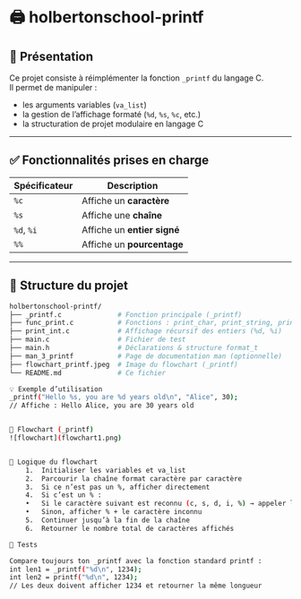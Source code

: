 # 🖨️ holbertonschool-printf

## 📝 Présentation

Ce projet consiste à réimplémenter la fonction `_printf` du langage C.  
Il permet de manipuler :
- les arguments variables (`va_list`)
- la gestion de l’affichage formaté (`%d`, `%s`, `%c`, etc.)
- la structuration de projet modulaire en langage C

---

## ✅ Fonctionnalités prises en charge

| Spécificateur | Description                |
|---------------|----------------------------|
| `%c`          | Affiche un **caractère**   |
| `%s`          | Affiche une **chaîne**     |
| `%d`, `%i`    | Affiche un **entier signé**|
| `%%`          | Affiche un **pourcentage** |

---

## 📁 Structure du projet

```bash
holbertonschool-printf/
├── _printf.c              # Fonction principale (_printf)
├── func_print.c           # Fonctions : print_char, print_string, print_prct
├── print_int.c            # Affichage récursif des entiers (%d, %i)
├── main.c                 # Fichier de test
├── main.h                 # Déclarations & structure format_t
├── man_3_printf           # Page de documentation man (optionnelle)
├── flowchart_printf.jpeg  # Image du flowchart (_printf)
└── README.md              # Ce fichier

💡 Exemple d’utilisation
_printf("Hello %s, you are %d years old\n", "Alice", 30);
// Affiche : Hello Alice, you are 30 years old


🔁 Flowchart (_printf)
![flowchart](flowchart1.png)


🧾 Logique du flowchart
	1.	Initialiser les variables et va_list
	2.	Parcourir la chaîne format caractère par caractère
	3.	Si ce n’est pas un %, afficher directement
	4.	Si c’est un % :
	•	Si le caractère suivant est reconnu (c, s, d, i, %) → appeler la fonction correspondante
	•	Sinon, afficher % + le caractère inconnu
	5.	Continuer jusqu’à la fin de la chaîne
	6.	Retourner le nombre total de caractères affichés

🧪 Tests

Compare toujours ton _printf avec la fonction standard printf :
int len1 = _printf("%d\n", 1234);
int len2 = printf("%d\n", 1234);
// Les deux doivent afficher 1234 et retourner la même longueur
